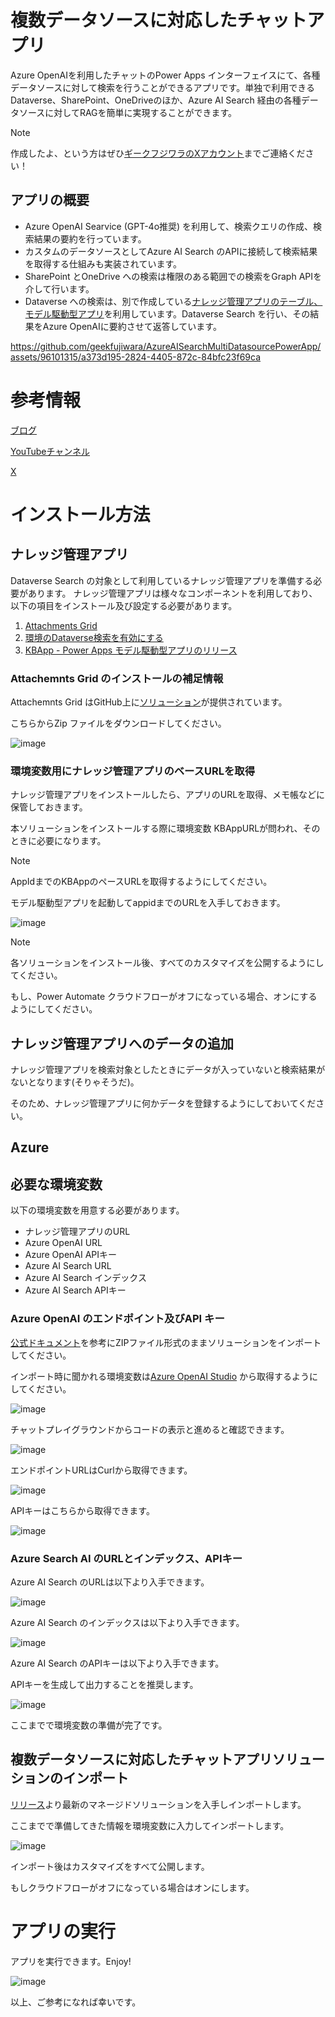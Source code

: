 # 複数データソースに対応したチャットアプリ
Azure OpenAIを利用したチャットのPower Apps インターフェイスにて、各種データソースに対して検索を行うことができるアプリです。単独で利用できるDataverse、SharePoint、OneDriveのほか、Azure AI Search 経由の各種データソースに対してRAGを簡単に実現することができます。

> [!NOTE]
> 作成したよ、という方はぜひ[ギークフジワラのXアカウント](https://x.com/geekfujiwara/status/1800461683368026323)までご連絡ください！

## アプリの概要

* Azure OpenAI Searvice (GPT-4o推奨) を利用して、検索クエリの作成、検索結果の要約を行っています。
* カスタムのデータソースとしてAzure AI Search のAPIに接続して検索結果を取得する仕組みも実装されています。
* SharePoint とOneDrive への検索は権限のある範囲での検索をGraph APIを介して行います。
* Dataverse への検索は、別で作成している[ナレッジ管理アプリのテーブル、モデル駆動型アプリ](https://github.com/geekfujiwara/KBCopilot/releases/tag/KBApp)を利用しています。Dataverse Search を行い、その結果をAzure OpenAIに要約させて返答しています。


https://github.com/geekfujiwara/AzureAISearchMultiDatasourcePowerApp/assets/96101315/a373d195-2824-4405-872c-84bfc23f69ca


# 参考情報

[ブログ](https://www.geekfujiwara.com/)

[YouTubeチャンネル](https://www.youtube.com/@geekfujiwara)

[X](https://twitter.com/geekfujiwara)

# インストール方法

## ナレッジ管理アプリ

Dataverse Search の対象として利用しているナレッジ管理アプリを準備する必要があります。
ナレッジ管理アプリは様々なコンポーネントを利用しており、以下の項目をインストール及び設定する必要があります。

1. [Attachments Grid](https://pcf.gallery/attachments-grid/)
2. [環境のDataverse検索を有効にする](https://learn.microsoft.com/ja-jp/power-platform/admin/configure-relevance-search-organization)
3. [KBApp - Power Apps モデル駆動型アプリのリリース](https://github.com/geekfujiwara/KBCopilot/releases/tag/KBApp)

### Attachemnts Grid のインストールの補足情報

Attachemnts Grid はGitHub上に[ソリューション](https://github.com/BenLBartle/PCF-AttachmentsGrid/blob/master/Solution/bin/Debug/Solution.zip)が提供されています。

こちらからZip ファイルをダウンロードしてください。

![image](https://github.com/geekfujiwara/KBCopilot/assets/96101315/b2358ae9-1bdb-4e47-b565-47a698d96f4c)

### 環境変数用にナレッジ管理アプリのベースURLを取得 

ナレッジ管理アプリをインストールしたら、アプリのURLを取得、メモ帳などに保管しておきます。

本ソリューションをインストールする際に環境変数 KBAppURLが問われ、そのときに必要になります。

> [!NOTE]
> AppIdまでのKBAppのペースURLを取得するようにしてください。

モデル駆動型アプリを起動してappidまでのURLを入手しておきます。

![image](https://github.com/geekfujiwara/KBCopilot/assets/96101315/4da373b8-e2ac-488b-b2d7-e673c6553f1f)


> [!NOTE]
> 各ソリューションをインストール後、すべてのカスタマイズを公開するようにしてください。
>
> もし、Power Automate クラウドフローがオフになっている場合、オンにするようにしてください。

## ナレッジ管理アプリへのデータの追加

ナレッジ管理アプリを検索対象としたときにデータが入っていないと検索結果がないとなります(そりゃそうだ)。

そのため、ナレッジ管理アプリに何かデータを登録するようにしておいてください。

## Azure

## 必要な環境変数

以下の環境変数を用意する必要があります。

* ナレッジ管理アプリのURL
* Azure OpenAI URL
* Azure OpenAI APIキー
* Azure AI Search URL
* Azure AI Search インデックス
* Azure AI Search APIキー

### Azure OpenAI のエンドポイント及びAPI キー

[公式ドキュメント](https://learn.microsoft.com/ja-jp/power-apps/maker/data-platform/import-update-export-solutions)を参考にZIPファイル形式のままソリューションをインポートしてください。

インポート時に聞かれる環境変数は[Azure OpenAI Studio](https://oai.azure.com/) から取得するようにしてください。

![image](https://github.com/geekfujiwara/GPT-4oPowerApps/assets/96101315/a9fce1e9-b2de-44f1-bbb5-030ef2b72aca)

チャットプレイグラウンドからコードの表示と進めると確認できます。

![image](https://github.com/geekfujiwara/GPT-4oPowerApps/assets/96101315/6d323025-2202-4ce6-8e8b-b35a98e1fefe)


エンドポイントURLはCurlから取得できます。

![image](https://github.com/geekfujiwara/GPT-4oPowerApps/assets/96101315/3a2bb72e-97f5-44ff-bf3d-ed974b3124de)

APIキーはこちらから取得できます。

![image](https://github.com/geekfujiwara/GPT-4oPowerApps/assets/96101315/d5ef7dc2-0b13-4855-9828-d9f44d82f9a2)


### Azure Search AI のURLとインデックス、APIキー

Azure AI Search のURLは以下より入手できます。 

![image](https://github.com/geekfujiwara/AzureAISearchMultiDatasourcePowerApp/assets/96101315/4701c180-3f2d-475a-bd72-715065a2d4f3)


Azure AI Search のインデックスは以下より入手できます。 

![image](https://github.com/geekfujiwara/AzureAISearchMultiDatasourcePowerApp/assets/96101315/41d7a4ae-aca3-437e-891b-83d246e9c64c)


Azure AI Search のAPIキーは以下より入手できます。

APIキーを生成して出力することを推奨します。

![image](https://github.com/geekfujiwara/AzureAISearchMultiDatasourcePowerApp/assets/96101315/2229f865-ae07-473f-970f-8c5b4d87ec53)

ここまでで環境変数の準備が完了です。

## 複数データソースに対応したチャットアプリソリューションのインポート

[リリース](https://github.com/geekfujiwara/AzureAISearchMultiDatasourcePowerApp/releases)より最新のマネージドソリューションを入手しインポートします。

ここまでで準備してきた情報を環境変数に入力してインポートします。

![image](https://github.com/geekfujiwara/AzureAISearchMultiDatasourcePowerApp/assets/96101315/82227723-adfd-48bd-a61e-2906058e26c6)


インポート後はカスタマイズをすべて公開します。

もしクラウドフローがオフになっている場合はオンにします。

# アプリの実行

アプリを実行できます。Enjoy!

![image](https://github.com/geekfujiwara/AzureAISearchMultiDatasourcePowerApp/assets/96101315/fd6d7578-3530-4215-8de6-4c31fbfdae6d)


以上、ご参考になれば幸いです。










